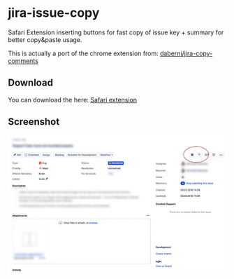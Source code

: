 # jira-issue-copy

Safari Extension inserting buttons for fast copy of issue key + summary for better copy&amp;paste usage.

This is actually a port of the chrome extension from: [daberni/jira-copy-comments](https://github.com/daberni/jira-copy-comments)

## Download

You can download the here: [Safari extension](https://github.com/patricks/jira-issue-copy/tree/master/release/jira-issue-copy.safariextz)

## Screenshot

![Screenshot](screenshot_1.jpg)
